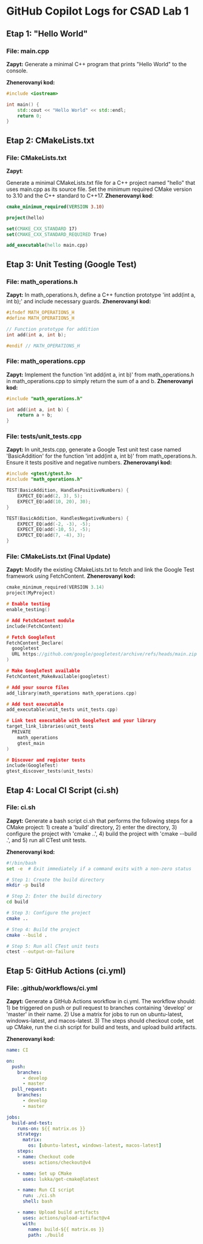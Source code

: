 # GitHub Copilot Logs for CSAD Lab 1

## Etap 1: "Hello World"

### File: main.cpp

**Zapyt:**
Generate a minimal C++ program that prints "Hello World" to the console.


**Zhenerovanyi kod:**
```cpp
#include <iostream>

int main() {
    std::cout << "Hello World" << std::endl;
    return 0;
}
```
## Etap 2: CMakeLists.txt
### File: CMakeLists.txt
**Zapyt**:

Generate a minimal CMakeLists.txt file for a C++ project named "hello" that uses main.cpp as its source file. Set the minimum required CMake version to 3.10 and the C++ standard to C++17.
**Zhenerovanyi kod**:
 ```cmake 
cmake_minimum_required(VERSION 3.10)

project(hello)

set(CMAKE_CXX_STANDARD 17)
set(CMAKE_CXX_STANDARD_REQUIRED True)

add_executable(hello main.cpp)
```
## Etap 3: Unit Testing (Google Test)

### File: math_operations.h

**Zapyt:**
In math_operations.h, define a C++ function prototype 'int add(int a, int b);' and include necessary guards.
**Zhenerovanyi kod:**
```cpp
#ifndef MATH_OPERATIONS_H
#define MATH_OPERATIONS_H

// Function prototype for addition
int add(int a, int b);

#endif // MATH_OPERATIONS_H
```
### File: math_operations.cpp

**Zapyt:**
Implement the function 'int add(int a, int b)' from math_operations.h in math_operations.cpp to simply return the sum of a and b.
**Zhenerovanyi kod:**
```cpp
#include "math_operations.h"

int add(int a, int b) {
    return a + b;
}
```
### File: tests/unit_tests.cpp

**Zapyt:**
In unit_tests.cpp, generate a Google Test unit test case named 'BasicAddition' for the function 'int add(int a, int b)' from math_operations.h. Ensure it tests positive and negative numbers.
**Zhenerovanyi kod:**
```cpp
#include <gtest/gtest.h>
#include "math_operations.h"

TEST(BasicAddition, HandlesPositiveNumbers) {
    EXPECT_EQ(add(2, 3), 5);
    EXPECT_EQ(add(10, 20), 30);
}

TEST(BasicAddition, HandlesNegativeNumbers) {
    EXPECT_EQ(add(-2, -3), -5);
    EXPECT_EQ(add(-10, 5), -5);
    EXPECT_EQ(add(7, -4), 3);
}
``` 
### File: CMakeLists.txt (Final Update)

**Zapyt:**
Modify the existing CMakeLists.txt to fetch and link the Google Test framework using FetchContent.
**Zhenerovanyi kod:**
```cpp
cmake_minimum_required(VERSION 3.14)
project(MyProject)

# Enable testing
enable_testing()

# Add FetchContent module
include(FetchContent)

# Fetch GoogleTest
FetchContent_Declare(
  googletest
  URL https://github.com/google/googletest/archive/refs/heads/main.zip
)

# Make GoogleTest available
FetchContent_MakeAvailable(googletest)

# Add your source files
add_library(math_operations math_operations.cpp)

# Add test executable
add_executable(unit_tests unit_tests.cpp)

# Link test executable with GoogleTest and your library
target_link_libraries(unit_tests
  PRIVATE
    math_operations
    gtest_main
)

# Discover and register tests
include(GoogleTest)
gtest_discover_tests(unit_tests)
``` 
## Etap 4: Local CI Script (ci.sh)

### File: ci.sh

**Zapyt:**
Generate a bash script ci.sh that performs the following steps for a CMake project: 1) create a 'build' directory, 2) enter the directory, 3) configure the project with 'cmake ..', 4) build the project with 'cmake --build .', and 5) run all CTest unit tests.

**Zhenerovanyi kod:**
```bash
#!/bin/bash
set -e  # Exit immediately if a command exits with a non-zero status

# Step 1: Create the build directory
mkdir -p build

# Step 2: Enter the build directory
cd build

# Step 3: Configure the project
cmake ..

# Step 4: Build the project
cmake --build .

# Step 5: Run all CTest unit tests
ctest --output-on-failure
``` 
## Etap 5: GitHub Actions (ci.yml)

### File: .github/workflows/ci.yml

**Zapyt:**
Generate a GitHub Actions workflow in ci.yml. The workflow should: 1) be triggered on push or pull request to branches containing 'develop' or 'master' in their name. 2) Use a matrix for jobs to run on ubuntu-latest, windows-latest, and macos-latest. 3) The steps should checkout code, set up CMake, run the ci.sh script for build and tests, and upload build artifacts.

**Zhenerovanyi kod:**
```yml
name: CI

on:
  push:
    branches:
      - develop
      - master
  pull_request:
    branches:
      - develop
      - master

jobs:
  build-and-test:
    runs-on: ${{ matrix.os }}
    strategy:
      matrix:
        os: [ubuntu-latest, windows-latest, macos-latest]
    steps:
    - name: Checkout code
      uses: actions/checkout@v4

    - name: Set up CMake
      uses: lukka/get-cmake@latest

    - name: Run CI script
      run: ./ci.sh
      shell: bash

    - name: Upload build artifacts
      uses: actions/upload-artifact@v4
      with:
        name: build-${{ matrix.os }}
        path: ./build
```
